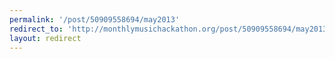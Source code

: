 ```yaml
---
permalink: '/post/50909558694/may2013'
redirect_to: 'http://monthlymusichackathon.org/post/50909558694/may2013'
layout: redirect
---
```

